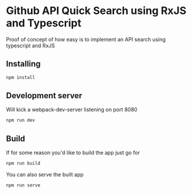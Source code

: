 # Github API Quick Search using RxJS and Typescript

Proof of concept of how easy is to implement an API search using typescript and
RxJS

## Installing

```sh
npm install
```

## Development server

Will kick a webpack-dev-server listening on port 8080

```sh
npm run dev
```

## Build

If for some reason you'd like to build the app just go for

```sh
npm run build
```

You can also serve the built app

```sh
npm run serve
```
